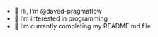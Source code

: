 - 👋 Hi, I’m @daved-pragmaflow
- 👀 I’m interested in programming
- 🌱 I’m currently completing my README.md file
